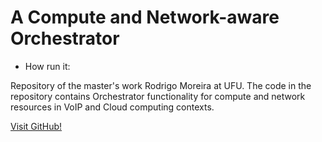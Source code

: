 # A Compute and Network-aware Orchestrator
* How run it:

Repository of the master's work Rodrigo Moreira at UFU.
The code in the repository contains Orchestrator functionality for compute and network resources in VoIP and Cloud computing contexts.

[Visit GitHub!](www.github.com)
